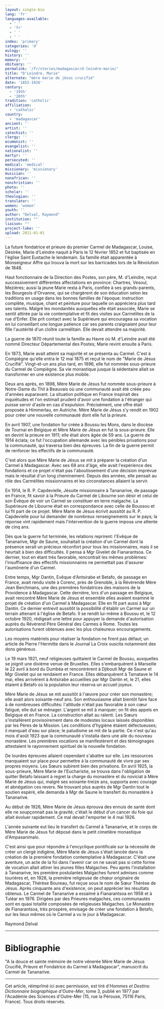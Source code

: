 ```yaml
---
layout: single-bio
lang: 'fr'
languages-available:
  - ' '
  - 'fr'
  - ' '
  - ' '
index: 'primary'
categories: 'd'
eulogy: ''
history: ''
memory: ''
obituary: ''
permalink: '/fr/stories/madagascar/d-leindre-marie/'
title: "D'Leindre, Marie"
alternate: "mère marie de jésus crucifié"
date: '1852-1926'
century:
  - '19th'
  - '20th'
tradition: 'catholic'
affiliation:
  - 'catholic'
country:
  - 'madagascar'
ancient: ''
artist: ''
catechist: ''
clergy: ''
ecumenist: ''
evangelist: ''
nationalist: ''
martyr: ''
persecuted: ''
medical: 'medical'
missionary: 'missionary'
musician: ''
nonafrican: ''
nonchristian: ''
photo: ''
scholar: ''
theologian: ''
translator: ''
women: 'women'
youth: ''
author: "Delval, Raymond"
institution: ""
liaison: ""
project-luke: ''
upload: 2011-01-01
---
```




La future fondatrice et prieure du premier Carmel de Madagascar, Louise, Désirée, Marie d'Leindre naquit à Paris le 12 février 1852 et fut baptisée en l'église Saint Eustache le lendemain. Sa famille était apparentée à Monseigneur Affre qui trouva la mort sur les barricades lors de la Révolution de 1848.

Haut fonctionnaire de la Direction des Postes, son père, M. d'Leindre, reçut successivement différentes affectations en province: Chartres, Vesoul, Mezières; aussi la jeune Marie resta à Paris, confiée à ses grands-parents, les Bourgeois d'Orvanne, qui se chargèrent de son éducation selon les traditions en usage dans les bonnes familles de l'époque: instruction complète, musique, chant et peinture pour laquelle on appréciera plus tard ses talents. Malgré les mondanités auxquelles elle était associée, Marie se sentit attirée par la vie contemplative et fit des visites aux Carmélites de la rue d'Enfer. Elle prit contact avec la Supérieure qui encouragea sa vocation en lui conseillant une longue patience car ses parents craignaient pour leur fille l'austérité d'un cloître carmélitain. Elle devait attendre sa majorité.

La guerre de 1870 réunit toute la famille au Havre où M. d'Leindre avait été nommé Directeur Départemental des Postes; Marie revint ensuite à Paris.

En 1873, Marie avait atteint sa majorité et se présenta au Carmel. C'est à Compiègne qu'elle entra le 12 mai 1875 et reçut le nom de "Marie de Jésus Crucifié". Vingt-et-un  ans plus tard, en 1896, elle fut nommée sous-prieure du Carmel de Compiègne. Sa vie monastique jusque là sédentaire allait se transformer en une existence plus mobile.

Deux ans après, en 1898, Mère Marie de Jésus fut nommée sous-prieure à Notre-Dame du Thil à Beauvais où une communauté avait été créée peu d'années auparavant. La situation politique en France inspirait des inquiétudes et l'on estimait prudent d'avoir une fondation à l'étranger qui puisse servir d'asile en cas d'expulsion. Précisément, une offre était proposée à Himmerlau, en Autriche. Mère Marie de Jésus s'y rendit en 1902 pour créer une nouvelle communauté dont elle fut la prieure.

En avril 1907, une fondation fur créée à Boussu les Mons, dans le diocèse de Tournai en Belgique et Mère Marie de Jésus en fut la sous-prieure. Elle en devint la prieure en 1911; elle était alors âgée de 59 ans. La guerre de 1914 éclata; ce fut l'occupation allemande avec les pénibles privations pour la communauté, qui traversa bien des épreuves. La fin de la guerre permit de renforcer les effectifs de la communauté.

C'est alors que Mère Marie de Jésus se mit à préparer la création d'un Carmel à Madagascar. Avec ses 68 ans d'âge, elle avait l'expérience des fondations et ce projet n'était pas l'aboutissement d'une décision imprévue mais le résultat d'un long cheminement. Depuis des années, elle pensait au rôle des Carmélites missionnaires et les circonstances allaient la servir.

En 1914, le R. P. Capdevielle, Jésuite missionnaire à Tananarive, de passage en France, fit savoir à la Prieure du Carmel de Libourne son désir et celui de son Évêque de voir un Carmel se constituer en terre malgache. La Supérieure de Libourne était en correspondance avec celle de Boussou et lui fit part de ce projet. Mère Marie de Jésus écrivit aussitôt au R. P. Capdevielle pour lui demander de nombreux renseignements sur le pays; la réponse vint rapidement mais l'intervention de la guerre imposa une attente de cinq ans.

Dès que la guerre fut terminée, les relations reprirent: l'Evêque de Tananarive, Mgr de Saune, souhaitait la création d'un Carmel dont la présence serait un précieux réconfort pour tous les missionnaires, mais il se heurtait à bien des difficultés. Il pensa à Mgr Givelet de Fianarantsoa. Ce dernier, tout en étant très favorable, rencontrait les mêmes problèmes: l'insuffisance des effectifs missionnaires ne permettait pas d'assurer l'aumônerie d'un Carmel.

Entre temps, Mgr Dantin, Evêque d'Antsirabe et Betafo, de passage en France, avait rendu visite à Corenc, près de Grenoble, à la Révérende Mère Jean Berchmans, une des premières fondatrices des maisons de la Providence à Madagascar. Cette dernière, lors d'un passage en Belgique, avait rencontré Mère Marie de Jésus et ensemble elles avaient examiné le projet de création d'un Carmel à Madagascar. Elle en fit part aussi à Mgr Dantin. Ce dernier entrevit aussitôt la possibilité d'établir un Carmel sur un terrain attenant à l'église de Betafo. Il se rendit lui-même à Boussu et, le 12 octobre 1920, rédigeait une lettre pour appuyer la demande d'autorisation auprès du Révérend Père Général des Carmes à Rome. Toutes les autorisations furent obtenues avec les plus chaleureux encouragements.

Les moyens matériels pour réaliser la fondation ne firent pas défaut; un article de Pierre l'Hermitte dans le Journal La Croix suscita notamment des dons généreux.

Le 19 mars 1921, neuf religieuses quittaient le Carmel de Boussu, auxquelles se joignit une dixième venue de Bruxelles. Elles s'embarquèrent à Marseille le 22 avril à bord du Dumbéa et rencontrèrent à Djibouti Mgr de Saune et Mgr Givelet qui se rendaient en France. Elles débarquèrent à Tamatave le 14 mai, elles arrivèrent à Antsirabe accueillies par Mgr Dantin et, le 21, elles étaient à Betafo où la population leur réserva un accueil joyeux.

Mère Marie de Jésus se mit aussitôt à l'œuvre pour créer son monastère; elle avait alors soixante-neuf ans. Son enthousiasme allait bientôt faire face à de nombreuses difficultés: l'altitude n'était pas favorable à son cœur fatigué; elle dut se ménager. L'argent se mit à manquer; on fit des appels en Belgique et en France. La construction allait au ralenti. Les Sœurs s'installèrent provisoirement dans de modestes locaux laissés disponibles par les Pères de la Mission. Les conditions d'hygiène étaient défectueuses; il manquait d'eau sur place; le paludisme se mit de la partie. Ce n'est qu'au mois d'août 1923 que la communauté s'installa dans une aile du nouveau monastère. Les premières vocations se manifestèrent et des témoignages attestaient le rayonnement spirituel de la nouvelle fondation.

De lourdes épreuves allaient cependant s'abattre sur elle. Les ressources manquaient sur place pour permettre à la communauté de vivre par ses propres moyens. Les Sœurs subirent bien des privations. En avril 1925, la sous-prieure, Mère Marie de l'Eucharistie, se trouva dans l'obligation de quitter Betafo laissant à regret la charge du monastère et du noviciat à Mère Marie de Jésus qui, malgré ses soixante-treize ans, supporta avec courage et abnégation ces revers. Ne trouvant plus auprès de Mgr Dantin tout le soutien espéré, elle demanda à Mgr de Saune le transfert du monastère à Tananarive.

Au début de 1926, Mère Marie de Jésus éprouva des ennuis de santé dont elle ne soupçonnait pas la gravité; c'était le début d'un cancer du foie qui allait évoluer rapidement. Ce mal devait l'emporter le 4 mai 1926.

L'année suivante eut lieu le transfert du Carmel à Tananarive, et le corps de Mère Marie de Jésus fut déposé dans le petit cimetière monastique d'Ampasanimalo.

C'est ainsi que pour répondre à l'encyclique pontificale sur la nécessité de créer un clergé indigène, Mère Marie de Jésus s'était lancée dans la création de la première fondation contemplative à Madagascar. C'était une aventure, un acte de la foi dans l'avenir car on ne savait pas si cette forme de vocation allait attirer les jeunes filles Malgaches. Peu après l'installation à Tananarive, les première postulantes Malgaches furent admises comme tourières et, en 1928, la première religieuse de chœur originaire de Madagascar, Thérèse Boureau, fut reçue sous le nom de Sœur Thérèse de Jésus.  Après cinquante ans d'existence, on peut apprécier les résultats obtenus. Le Carmel de Tananarive a essaimé à Fianarantsoa en 1958 et à Tuléar en 1976. Dirigées par des Prieures malgaches, ces communautés sont en quasi totalité composées de religieuses Malgaches. Le Monastère de Fianarantsoa, très prospère, envisage de créer une fondation à Betafo, sur les lieux mêmes où le Carmel a vu le jour à Madagascar.

Raymond Delval

---

# Bibliographie

"A la douce et sainte mémoire de notre vénerée Mère Marie de Jésus Crucifié, Prieure et Fondatrice du Carmel à Madagascar", manuscrit du Carmel de Tananarive.

---

Cet article, réimprîmé ici avec permission, est tiré d'*Hommes et Destins: Dictionnaire biographique d'Outre-Mer*, tome 3, publié en 1977 par l'Académie des Sciences d'Outre-Mer (15, rue la Pérouse, 75116 Paris, France). Tous droits réservés.
